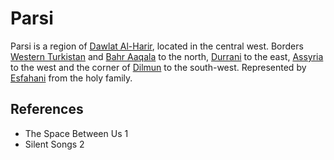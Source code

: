 # Parsi
Parsi is a region of [Dawlat Al-Harir](Location/Dawlat%20Al-Harir.md), located in the central west. Borders [Western Turkistan](Location/Region/Western%20Turkistan.md) and [Bahr Aaqala](Location/Region/Bahr%20Aaqala.md) to the north, [Durrani](Location/Region/Durrani.md) to the east, [Assyria](Location/Region/Assyria.md) to the west and the corner of [Dilmun](Location/Region/Dilmun.md) to the south-west. Represented by [Esfahani](Person/Esfahani.md) from the holy family.

## References
- The Space Between Us 1
- Silent Songs 2
